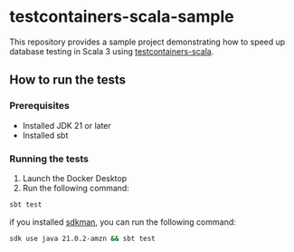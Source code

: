 # testcontainers-scala-sample

This repository provides a sample project demonstrating how to speed up database testing in Scala 3 using [testcontainers-scala](https://github.com/testcontainers/testcontainers-scala).

## How to run the tests

### Prerequisites

- Installed JDK 21 or later
- Installed sbt

### Running the tests

1. Launch the Docker Desktop
1. Run the following command:

```bash
sbt test
```

if you installed [sdkman](https://sdkman.io/), you can run the following command:

```bash
sdk use java 21.0.2-amzn && sbt test
```
